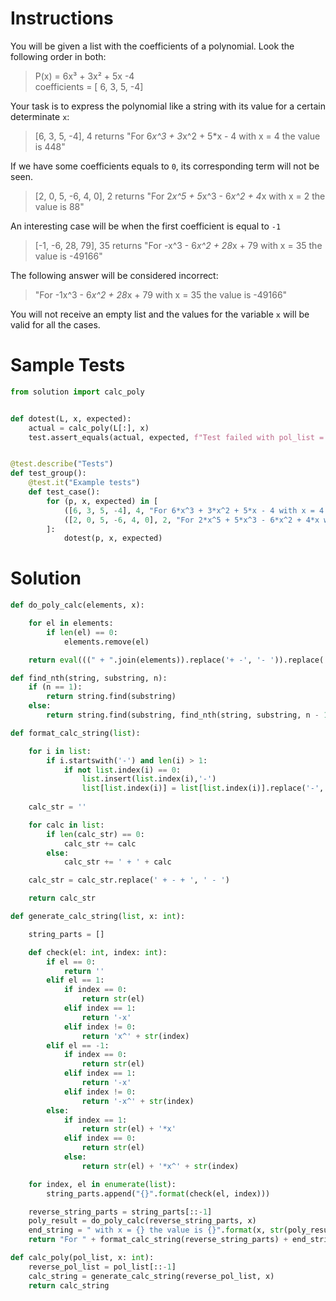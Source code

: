 # **Instructions**

You will be given a list with the coefficients of a polynomial. Look the following order in both:

>P(x) =       6x³ + 3x² + 5x -4 <br>
coefficients =  [ 6,   3,    5, -4]

Your task is to express the polynomial like a string with its value for a certain determinate ``x``:

> [6, 3, 5, -4], 4 returns "For 6*x^3 + 3*x^2 + 5*x - 4 with x = 4 the value is 448"

If we have some coefficients equals to ``0``, its corresponding term will not be seen.

> [2, 0, 5, -6, 4, 0], 2 returns "For 2*x^5 + 5*x^3 - 6*x^2 + 4*x with x = 2 the value is 88"

An interesting case will be when the first coefficient is equal to ``-1``

> [-1, -6, 28, 79], 35 returns "For -x^3 - 6*x^2 + 28*x + 79 with x = 35 the value is -49166"

The following answer will be considered incorrect:

> "For -1x^3 - 6*x^2 + 28*x + 79 with x = 35 the value is -49166"

You will not receive an empty list and the values for the variable ``x`` will be valid for all the cases.

# **Sample Tests**

```py
from solution import calc_poly


def dotest(L, x, expected):
    actual = calc_poly(L[:], x)
    test.assert_equals(actual, expected, f"Test failed with pol_list = {L}, x = {x}")


@test.describe("Tests")
def test_group():
    @test.it("Example tests")
    def test_case():
        for (p, x, expected) in [
            ([6, 3, 5, -4], 4, "For 6*x^3 + 3*x^2 + 5*x - 4 with x = 4 the value is 448"),
            ([2, 0, 5, -6, 4, 0], 2, "For 2*x^5 + 5*x^3 - 6*x^2 + 4*x with x = 2 the value is 88"),
        ]:
            dotest(p, x, expected)
```

# **Solution**

```py
def do_poly_calc(elements, x):

	for el in elements:
		if len(el) == 0:
			elements.remove(el)

	return eval(((" + ".join(elements)).replace('+ -', '- ')).replace('^', '**'))

def find_nth(string, substring, n): 
	if (n == 1): 
		return string.find(substring) 
	else: 
		return string.find(substring, find_nth(string, substring, n - 1) + 1)

def format_calc_string(list):

	for i in list:
		if i.startswith('-') and len(i) > 1:
			if not list.index(i) == 0:
				list.insert(list.index(i),'-')
				list[list.index(i)] = list[list.index(i)].replace('-', '')
	
	calc_str = ''

	for calc in list:
		if len(calc_str) == 0:
			calc_str += calc
		else:
			calc_str += ' + ' + calc

	calc_str = calc_str.replace(' + - + ', ' - ')

	return calc_str

def generate_calc_string(list, x: int):

	string_parts = []

	def check(el: int, index: int):
		if el == 0:
			return ''
		elif el == 1:
			if index == 0:
				return str(el)
			elif index == 1:
				return '-x'
			elif index != 0:
				return 'x^' + str(index)
		elif el == -1:
			if index == 0:
				return str(el)
			elif index == 1:
				return '-x'
			elif index != 0:
				return '-x^' + str(index)
		else:
			if index == 1:
				return str(el) + '*x'
			elif index == 0:
				return str(el)
			else:
				return str(el) + '*x^' + str(index)

	for index, el in enumerate(list):
		string_parts.append("{}".format(check(el, index)))

	reverse_string_parts = string_parts[::-1]
	poly_result = do_poly_calc(reverse_string_parts, x)
	end_string = " with x = {} the value is {}".format(x, str(poly_result))
	return "For " + format_calc_string(reverse_string_parts) + end_string

def calc_poly(pol_list, x: int): 
	reverse_pol_list = pol_list[::-1]
	calc_string = generate_calc_string(reverse_pol_list, x)	
	return calc_string
```
